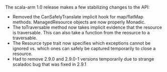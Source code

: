 The scala-arm 1.0 release makes a few stabilizing changes to the API:

* Removed the CanSafelyTranslate implicit hook for map/flatMap methods.   ManagedResource objects are now properly Monadic.
* The toTraversable method now takes implicit evidence that the resource is traversable.  This can also take a function from the reosurce to a traversable.
* The Resource type trait now specifies which exceptions cannot be ignored vs. which ones can safely be captured temporarily to close a resource.
* Had to remove 2.9.0 and 2.9.0-1 versions temporarily due to strange scaladoc bug that was fixed in 2.9.1
